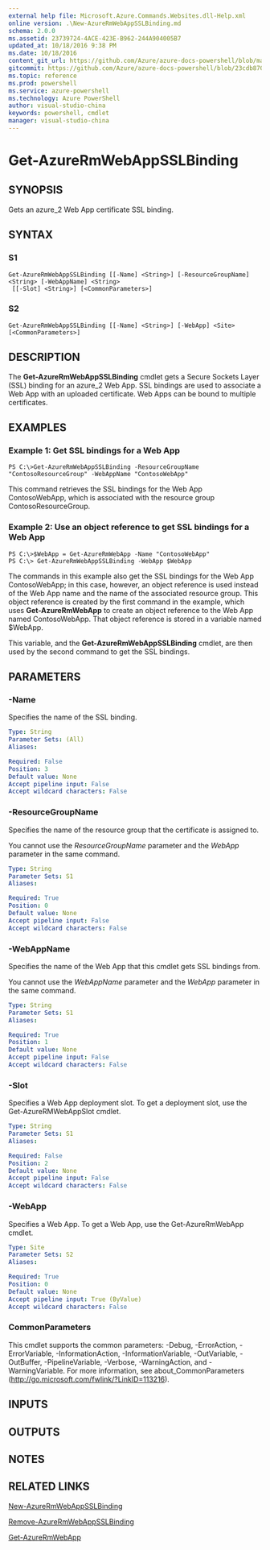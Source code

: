 ```yaml
---
external help file: Microsoft.Azure.Commands.Websites.dll-Help.xml
online version: .\New-AzureRmWebAppSSLBinding.md
schema: 2.0.0
ms.assetid: 23739724-4ACE-423E-B962-244A904005B7
updated_at: 10/18/2016 9:38 PM
ms.date: 10/18/2016
content_git_url: https://github.com/Azure/azure-docs-powershell/blob/master/azureps-cmdlets-docs/ResourceManager/AzureRM.Websites/v1.0/Get-AzureRmWebAppSSLBinding.md
gitcommit: https://github.com/Azure/azure-docs-powershell/blob/23cdb8705d4ab9807c0e21b238f3b134a7d49c7d/azureps-cmdlets-docs/ResourceManager/AzureRM.Websites/v1.0/Get-AzureRmWebAppSSLBinding.md
ms.topic: reference
ms.prod: powershell
ms.service: azure-powershell
ms.technology: Azure PowerShell
author: visual-studio-china
keywords: powershell, cmdlet
manager: visual-studio-china
---
```


# Get-AzureRmWebAppSSLBinding

## SYNOPSIS
Gets an azure_2 Web App certificate SSL binding.

## SYNTAX

### S1
```
Get-AzureRmWebAppSSLBinding [[-Name] <String>] [-ResourceGroupName] <String> [-WebAppName] <String>
 [[-Slot] <String>] [<CommonParameters>]
```

### S2
```
Get-AzureRmWebAppSSLBinding [[-Name] <String>] [-WebApp] <Site> [<CommonParameters>]
```

## DESCRIPTION
The **Get-AzureRmWebAppSSLBinding** cmdlet gets a Secure Sockets Layer (SSL) binding for an azure_2 Web App.
SSL bindings are used to associate a Web App with an uploaded certificate.
Web Apps can be bound to multiple certificates.

## EXAMPLES

### Example 1: Get SSL bindings for a Web App
```
PS C:\>Get-AzureRmWebAppSSLBinding -ResourceGroupName "ContosoResourceGroup" -WebAppName "ContosoWebApp"
```

This command retrieves the SSL bindings for the Web App ContosoWebApp, which is associated with the resource group ContosoResourceGroup.

### Example 2: Use an object reference to get SSL bindings for a Web App
```
PS C:\>$WebApp = Get-AzureRmWebApp -Name "ContosoWebApp"
PS C:\> Get-AzureRmWebAppSSLBinding -WebApp $WebApp
```

The commands in this example also get the SSL bindings for the Web App ContosoWebApp; in this case, however, an object reference is used instead of the Web App name and the name of the associated resource group.
This object reference is created by the first command in the example, which uses **Get-AzureRmWebApp** to create an object reference to the Web App named ContosoWebApp.
That object reference is stored in a variable named $WebApp.

This variable, and the **Get-AzureRmWebAppSSLBinding** cmdlet, are then used by the second command to get the SSL bindings.

## PARAMETERS

### -Name
Specifies the name of the SSL binding.

```yaml
Type: String
Parameter Sets: (All)
Aliases: 

Required: False
Position: 3
Default value: None
Accept pipeline input: False
Accept wildcard characters: False
```

### -ResourceGroupName
Specifies the name of the resource group that the certificate is assigned to.

You cannot use the *ResourceGroupName* parameter and the *WebApp* parameter in the same command.

```yaml
Type: String
Parameter Sets: S1
Aliases: 

Required: True
Position: 0
Default value: None
Accept pipeline input: False
Accept wildcard characters: False
```

### -WebAppName
Specifies the name of the Web App that this cmdlet gets SSL bindings from.

You cannot use the *WebAppName* parameter and the *WebApp* parameter in the same command.

```yaml
Type: String
Parameter Sets: S1
Aliases: 

Required: True
Position: 1
Default value: None
Accept pipeline input: False
Accept wildcard characters: False
```

### -Slot
Specifies a Web App deployment slot.
To get a deployment slot, use the Get-AzureRMWebAppSlot cmdlet.

```yaml
Type: String
Parameter Sets: S1
Aliases: 

Required: False
Position: 2
Default value: None
Accept pipeline input: False
Accept wildcard characters: False
```

### -WebApp
Specifies a Web App.
To get a Web App, use the Get-AzureRmWebApp cmdlet.

```yaml
Type: Site
Parameter Sets: S2
Aliases: 

Required: True
Position: 0
Default value: None
Accept pipeline input: True (ByValue)
Accept wildcard characters: False
```

### CommonParameters
This cmdlet supports the common parameters: -Debug, -ErrorAction, -ErrorVariable, -InformationAction, -InformationVariable, -OutVariable, -OutBuffer, -PipelineVariable, -Verbose, -WarningAction, and -WarningVariable. For more information, see about_CommonParameters (http://go.microsoft.com/fwlink/?LinkID=113216).

## INPUTS

## OUTPUTS

## NOTES

## RELATED LINKS

[New-AzureRmWebAppSSLBinding](.\New-AzureRmWebAppSSLBinding.md)

[Remove-AzureRmWebAppSSLBinding](.\Remove-AzureRmWebAppSSLBinding.md)

[Get-AzureRmWebApp](.\Get-AzureRmWebApp.md)


